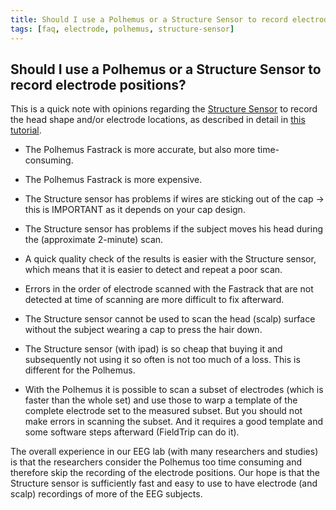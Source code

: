 ```yaml
---
title: Should I use a Polhemus or a Structure Sensor to record electrode positions?
tags: [faq, electrode, polhemus, structure-sensor]
---
```


## Should I use a Polhemus or a Structure Sensor to record electrode positions?

This is a quick note with opinions regarding the [Structure Sensor](http://structure.io/) to record the head shape and/or electrode locations, as described in detail in [this tutorial](/tutorial/electrode).

*  The Polhemus Fastrack is more accurate, but also more time-consuming.

*  The Polhemus Fastrack is more expensive.

*  The Structure sensor has problems if wires are sticking out of the cap -> this is IMPORTANT as it depends on your cap design. 

*  The Structure sensor has problems if the subject moves his head during the (approximate 2-minute) scan. 

*  A quick quality check of the results is easier with the Structure sensor, which means that it is easier to detect and repeat a poor scan. 

*  Errors in the order of electrode scanned with the Fastrack that are not detected at time of scanning are more difficult to fix afterward.

*  The Structure sensor cannot be used to scan the head (scalp) surface without the subject wearing a cap to press the hair down.

*  The Structure sensor (with ipad) is so cheap that buying it and subsequently not using it so often is not too much of a loss. This is different for the Polhemus.

*  With the Polhemus it is possible to scan a subset of electrodes (which is faster than the whole set) and use those to warp a template of the complete electrode set to the measured subset. But you should not make errors in scanning the subset. And it requires a good template and some software steps afterward (FieldTrip can do it). 

The overall experience in our EEG lab (with many researchers and studies) is that the researchers consider the Polhemus too time consuming and therefore skip the recording of the electrode positions. Our hope is that the Structure sensor is sufficiently fast and easy to use to have electrode (and scalp) recordings of more of the EEG subjects.
